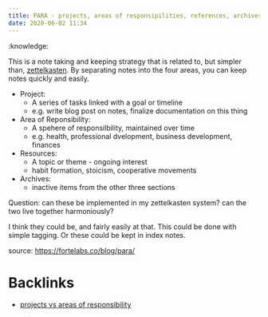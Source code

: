 ```yaml
---
title: PARA - projects, areas of responsipilities, references, archives
date: 2020-06-02 11:34
---
```


:knowledge:

This is a note taking and keeping strategy that is related to, but simpler than, 
[zettelkasten](54). By separating notes into the four areas, you can keep notes quickly
and easily.

- Project: 
  - A series of tasks linked with a goal or timeline
  - e.g. write blog post on notes, finalize documentation on this thing
- Area of Reponsibility:
  - A spehere of responsilbility, maintained over time
  - e.g. health, professional dvelopment, business development, finances
- Resources:
  - A topic or theme - ongoing interest
  - habit formation, stoicism, cooperative movements
- Archives:
  - inactive items from the other three sections

Question: can these be implemented in my zettelkasten system? can the two live
together harmoniously?

I think they could be, and fairly easily at that. This could be done with simple
tagging. Or these could be kept in index notes. 

source: https://fortelabs.co/blog/para/



# Backlinks
  - [projects vs areas of responsibility](93)
